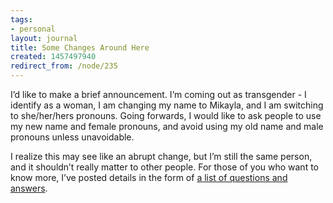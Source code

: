 ```yaml
---
tags:
- personal
layout: journal
title: Some Changes Around Here
created: 1457497940
redirect_from: /node/235
---
```

I’d like to make a brief announcement. I’m coming out as transgender - I identify as a woman, I am changing my name to Mikayla, and I am switching to she/her/hers pronouns. Going forwards, I would like to ask people to use my new name and female pronouns, and avoid using my old name and male pronouns unless unavoidable.

I realize this may see like an abrupt change, but I’m still the same person, and it shouldn’t really matter to other people. For those of you who want to know more, I’ve posted details in the form of <a href="/coming-out" rel="nofollow">a list of questions and answers</a>.
